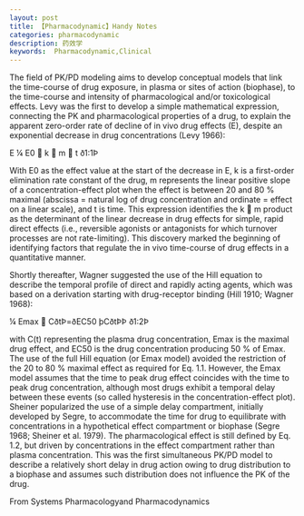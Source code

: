 ```yaml
---
layout: post
title: 【Pharmacodynamic】Handy Notes
categories: pharmacodynamic
description: 药效学
keywords:  Pharmacodynamic,Clinical
---
```

The field of PK/PD modeling aims to develop conceptual models that link the time-course of drug exposure, in plasma or sites of action (biophase), to the time-course and intensity of pharmacological and/or toxicological effects. Levy was the first to develop a simple mathematical expression, connecting the PK and
pharmacological properties of a drug, to explain the apparent zero-order rate of decline of in vivo drug effects (E), despite an exponential decrease in drug concentrations (Levy 1966):

E ¼ E0  k  m  t ð1:1Þ

With E0 as the effect value at the start of the decrease in E, k is a first-order elimination rate constant of the drug, m represents the linear positive slope of a concentration-effect plot when the effect is between 20 and 80 % maximal (abscissa = natural log of drug concentration and ordinate = effect on a linear scale), and t is time. This expression identifies the k  m product as the determinant of the linear decrease in drug effects for simple, rapid direct effects (i.e., reversible agonists or antagonists for which turnover processes are not rate-limiting). This discovery marked the beginning of identifying factors that regulate the in vivo time-course of drug effects in a quantitative manner.


Shortly thereafter, Wagner suggested the use of the Hill equation to describe the temporal profile of direct and rapidly acting agents, which was based on a derivation starting with drug-receptor binding (Hill 1910; Wagner 1968):


¼ Emax  CðtÞ=ðEC50 þCðtÞÞ ð1:2Þ

with C(t) representing the plasma drug concentration, Emax is the maximal drug effect,
and EC50 is the drug concentration producing 50 % of Emax. The use of the full Hill
equation (or Emax model) avoided the restriction of the 20 to 80 % maximal effect as
required for Eq. 1.1. However, the Emax model assumes that the time to peak drug
effect coincides with the time to peak drug concentration, although most drugs exhibit
a temporal delay between these events (so called hysteresis in the concentration-effect
plot). Sheiner popularized the use of a simple delay compartment, initially developed
by Segre, to accommodate the time for drug to equilibrate with concentrations in a
hypothetical effect compartment or biophase (Segre 1968; Sheiner et al. 1979). The
pharmacological effect is still defined by Eq. 1.2, but driven by concentrations in the
effect compartment rather than plasma concentration. This was the first simultaneous
PK/PD model to describe a relatively short delay in drug action owing to drug
distribution to a biophase and assumes such distribution does not influence the PK of
the drug.

From Systems Pharmacologyand Pharmacodynamics

